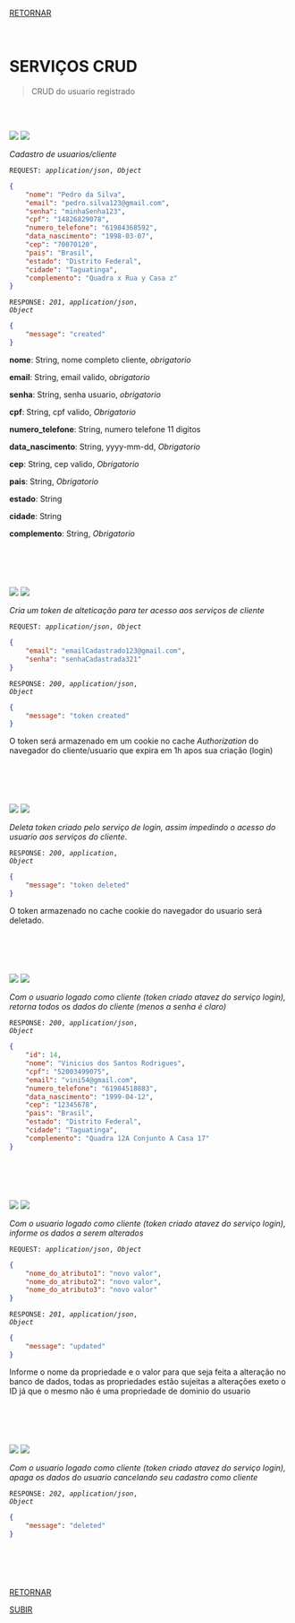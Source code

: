 [RETORNAR](../README.md)

<br>

# SERVIÇOS CRUD
> CRUD do usuario registrado

<br>
<br>

![](https://img.shields.io/static/v1?label=&message=POST&color=268fbe&style=for-the-badge) ![](https://img.shields.io/static/v1?label=&message=/cliente&color=eafde6&style=for-the-badge)

*Cadastro de usuarios/cliente*

<code>REQUEST: *application/json*, *Object*</code>
~~~json
{
    "nome": "Pedro da Silva",
    "email": "pedro.silva123@gmail.com",
    "senha": "minhaSenha123",
    "cpf": "14826829078",
    "numero_telefone": "61984368592",
    "data_nascimento": "1998-03-07",
    "cep": "70070120",
    "pais": "Brasil",
    "estado": "Distrito Federal",
    "cidade": "Taguatinga",
    "complemento": "Quadra x Rua y Casa z"
}
~~~

<code>RESPONSE: *201*, *application/json*, *Object*</code>
~~~json
{
    "message": "created"
}
~~~

**nome**: String, nome completo cliente, *obrigatorio*

**email**: String, email valido, *obrigatorio*

**senha**: String, senha usuario, *obrigatorio* 

**cpf**: String, cpf valido, *Obrigatorio*

**numero_telefone**: String, numero telefone 11 digitos

**data_nascimento**: String, yyyy-mm-dd, *Obrigatorio* 

**cep**: String, cep valido, *Obrigatorio*

**pais**: String, *Obrigatorio*

**estado**: String

**cidade**: String

**complemento**: String, *Obrigatorio*

#

<br>
<br>

![](https://img.shields.io/static/v1?label=&message=POST&color=268fbe&style=for-the-badge) ![](https://img.shields.io/static/v1?label=&message=/cliente/login&color=eafde6&style=for-the-badge)

*Cria um token de alteticação para ter acesso aos serviços de cliente*

<code>REQUEST: *application/json*, *Object*</code>
~~~json
{
    "email": "emailCadastrado123@gmail.com",
    "senha": "senhaCadastrada321"
}
~~~

<code>RESPONSE: *200*, *application/json*, *Object*</code>
~~~json
{
    "message": "token created"
}
~~~

O token será armazenado em um cookie no cache *Authorization* do navegador do cliente/usuario que expira em 1h apos sua criação (login)

#

<br>
<br>

![](https://img.shields.io/static/v1?label=&message=DELETE&color=e35241&style=for-the-badge) ![](https://img.shields.io/static/v1?label=&message=/cliente/logout&color=eafde6&style=for-the-badge)

*Deleta token criado pelo serviço de login, assim impedindo o acesso do usuario aos serviços do cliente*.

<code>RESPONSE: *200*, *application*, *Object*</code>
~~~json
{
    "message": "token deleted"
}
~~~

O token armazenado no cache cookie do navegador do usuario será deletado.

#

<br>
<br>

![](https://img.shields.io/static/v1?label=&message=GET&color=77ab59&style=for-the-badge) ![](https://img.shields.io/static/v1?label=&message=/cliente&color=eafde6&style=for-the-badge)

*Com o usuario logado como cliente (token criado atavez do serviço login), retorna todos os dados do cliente (menos a senha é claro)*

<code>RESPONSE: *200*, *application/json*, *Object*</code>
~~~json
{
	"id": 14,
	"nome": "Vinicius dos Santos Rodrigues",
	"cpf": "52003499075",
	"email": "vini54@gmail.com",
	"numero_telefone": "61984518883",
	"data_nascimento": "1999-04-12",
	"cep": "12345678",
	"pais": "Brasil",
	"estado": "Distrito Federal",
	"cidade": "Taguatinga",
	"complemento": "Quadra 12A Conjunto A Casa 17"
}
~~~

#

<br>
<br>

![](https://img.shields.io/static/v1?label=&message=PUT&color=f5dd7e&style=for-the-badge) ![](https://img.shields.io/static/v1?label=&message=/cliente&color=eafde6&style=for-the-badge)

*Com o usuario logado como cliente (token criado atavez do serviço login), informe os dados a serem alterados*

<code>REQUEST: *application/json*, *Object*</code>
~~~json
{
    "nome_do_atributo1": "novo valor",
    "nome_do_atributo2": "novo valor",
    "nome_do_atributo3": "novo valor"
}
~~~

<code>RESPONSE: *201*, *application/json*, *Object*</code>
~~~json
{
    "message": "updated"
}
~~~

Informe o nome da propriedade e o valor para que seja feita a alteração no banco de dados, todas as propriedades estão sujeitas a alterações exeto o ID já que o mesmo não é uma propriedade de dominio do usuario

#

<br>
<br>

![](https://img.shields.io/static/v1?label=&message=DELETE&color=e35241&style=for-the-badge) ![](https://img.shields.io/static/v1?label=&message=/cliente&color=eafde6&style=for-the-badge)

*Com o usuario logado como cliente (token criado atavez do serviço login), apaga os dados do usuario cancelando seu cadastro como cliente*

<code>RESPONSE: *202*, *application/json*, *Object*</code>
~~~json
{
    "message": "deleted"
}
~~~

#

<br>
<br>

[RETORNAR](../README.md)

[SUBIR](#serviços-crud)
